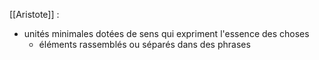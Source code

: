 [[Aristote]] : 
- unités minimales dotées de sens qui expriment l'essence des choses
    - éléments rassemblés ou séparés dans des phrases